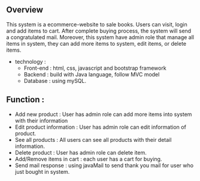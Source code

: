 ## Overview
This system is a ecommerce-website to sale books. Users can visit, login and add items to cart. After complete buying process, the system will send a congratulated mail. 
Moreover, this system have  admin role that manage all items in system, they can add more items to system, edit items, or delete items.
 - technology :
   - Front-end : html, css, javascript and bootstrap framework
   - Backend : build with Java language, follow MVC model
   - Database : using mySQL.
## Function :
- Add new product : User has admin role can add more items into system with their information
- Edit product information : User has admin role can edit information of product.
- See all products : All users can see all products with their detail information.
- Delete product : User has admin role can delete item.
- Add/Remove items in cart : each user has a cart for buying.
- Send mail response : using javaMail to send thank you mail for user who just bought in system.
